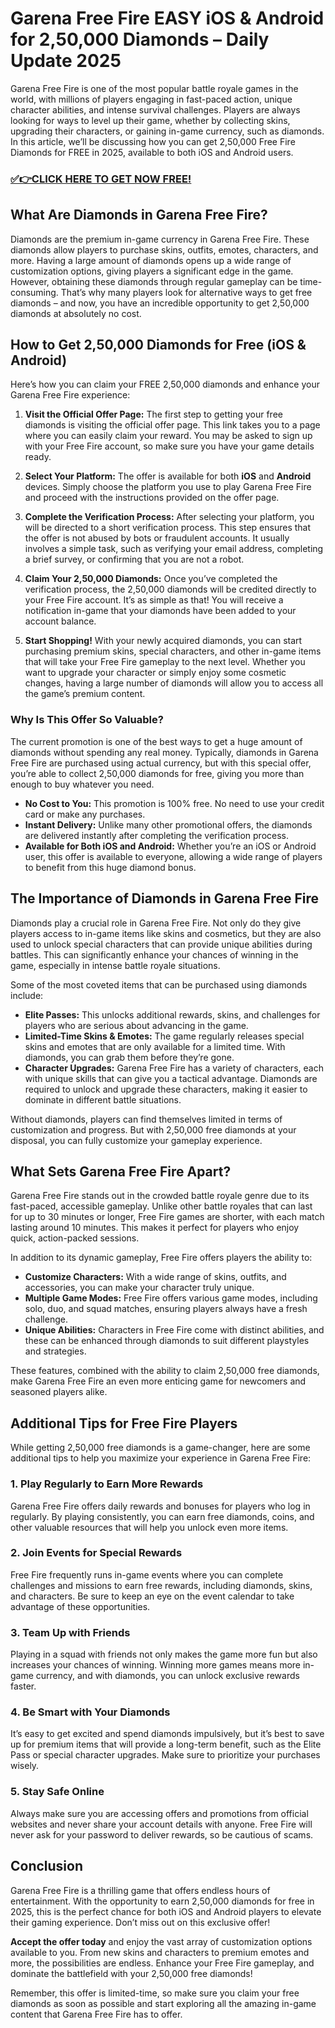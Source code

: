# Garena Free Fire EASY iOS & Android for 2,50,000 Diamonds – Daily Update 2025

Garena Free Fire is one of the most popular battle royale games in the world, with millions of players engaging in fast-paced action, unique character abilities, and intense survival challenges. Players are always looking for ways to level up their game, whether by collecting skins, upgrading their characters, or gaining in-game currency, such as diamonds. In this article, we’ll be discussing how you can get 2,50,000 Free Fire Diamonds for FREE in 2025, available to both iOS and Android users.

### [✅👉CLICK HERE TO GET NOW FREE!](https://freeforyou.xyz/free/fire/go/)

## What Are Diamonds in Garena Free Fire?

Diamonds are the premium in-game currency in Garena Free Fire. These diamonds allow players to purchase skins, outfits, emotes, characters, and more. Having a large amount of diamonds opens up a wide range of customization options, giving players a significant edge in the game. However, obtaining these diamonds through regular gameplay can be time-consuming. That’s why many players look for alternative ways to get free diamonds – and now, you have an incredible opportunity to get 2,50,000 diamonds at absolutely no cost.

## How to Get 2,50,000 Diamonds for Free (iOS & Android)

Here’s how you can claim your FREE 2,50,000 diamonds and enhance your Garena Free Fire experience:

1. **Visit the Official Offer Page:**
   The first step to getting your free diamonds is visiting the official offer page. This link takes you to a page where you can easily claim your reward. You may be asked to sign up with your Free Fire account, so make sure you have your game details ready.

2. **Select Your Platform:**
   The offer is available for both **iOS** and **Android** devices. Simply choose the platform you use to play Garena Free Fire and proceed with the instructions provided on the offer page.

3. **Complete the Verification Process:**
   After selecting your platform, you will be directed to a short verification process. This step ensures that the offer is not abused by bots or fraudulent accounts. It usually involves a simple task, such as verifying your email address, completing a brief survey, or confirming that you are not a robot.

4. **Claim Your 2,50,000 Diamonds:**
   Once you’ve completed the verification process, the 2,50,000 diamonds will be credited directly to your Free Fire account. It’s as simple as that! You will receive a notification in-game that your diamonds have been added to your account balance.

5. **Start Shopping!**
   With your newly acquired diamonds, you can start purchasing premium skins, special characters, and other in-game items that will take your Free Fire gameplay to the next level. Whether you want to upgrade your character or simply enjoy some cosmetic changes, having a large number of diamonds will allow you to access all the game’s premium content.

### Why Is This Offer So Valuable?

The current promotion is one of the best ways to get a huge amount of diamonds without spending any real money. Typically, diamonds in Garena Free Fire are purchased using actual currency, but with this special offer, you’re able to collect 2,50,000 diamonds for free, giving you more than enough to buy whatever you need.

- **No Cost to You:** This promotion is 100% free. No need to use your credit card or make any purchases. 
- **Instant Delivery:** Unlike many other promotional offers, the diamonds are delivered instantly after completing the verification process.
- **Available for Both iOS and Android:** Whether you’re an iOS or Android user, this offer is available to everyone, allowing a wide range of players to benefit from this huge diamond bonus.

## The Importance of Diamonds in Garena Free Fire

Diamonds play a crucial role in Garena Free Fire. Not only do they give players access to in-game items like skins and cosmetics, but they are also used to unlock special characters that can provide unique abilities during battles. This can significantly enhance your chances of winning in the game, especially in intense battle royale situations.

Some of the most coveted items that can be purchased using diamonds include:
- **Elite Passes:** This unlocks additional rewards, skins, and challenges for players who are serious about advancing in the game.
- **Limited-Time Skins & Emotes:** The game regularly releases special skins and emotes that are only available for a limited time. With diamonds, you can grab them before they’re gone.
- **Character Upgrades:** Garena Free Fire has a variety of characters, each with unique skills that can give you a tactical advantage. Diamonds are required to unlock and upgrade these characters, making it easier to dominate in different battle situations.

Without diamonds, players can find themselves limited in terms of customization and progress. But with 2,50,000 free diamonds at your disposal, you can fully customize your gameplay experience.

## What Sets Garena Free Fire Apart?

Garena Free Fire stands out in the crowded battle royale genre due to its fast-paced, accessible gameplay. Unlike other battle royales that can last for up to 30 minutes or longer, Free Fire games are shorter, with each match lasting around 10 minutes. This makes it perfect for players who enjoy quick, action-packed sessions.

In addition to its dynamic gameplay, Free Fire offers players the ability to:
- **Customize Characters:** With a wide range of skins, outfits, and accessories, you can make your character truly unique.
- **Multiple Game Modes:** Free Fire offers various game modes, including solo, duo, and squad matches, ensuring players always have a fresh challenge.
- **Unique Abilities:** Characters in Free Fire come with distinct abilities, and these can be enhanced through diamonds to suit different playstyles and strategies.

These features, combined with the ability to claim 2,50,000 free diamonds, make Garena Free Fire an even more enticing game for newcomers and seasoned players alike.

## Additional Tips for Free Fire Players

While getting 2,50,000 free diamonds is a game-changer, here are some additional tips to help you maximize your experience in Garena Free Fire:

### 1. **Play Regularly to Earn More Rewards**
   Garena Free Fire offers daily rewards and bonuses for players who log in regularly. By playing consistently, you can earn free diamonds, coins, and other valuable resources that will help you unlock even more items.

### 2. **Join Events for Special Rewards**
   Free Fire frequently runs in-game events where you can complete challenges and missions to earn free rewards, including diamonds, skins, and characters. Be sure to keep an eye on the event calendar to take advantage of these opportunities.

### 3. **Team Up with Friends**
   Playing in a squad with friends not only makes the game more fun but also increases your chances of winning. Winning more games means more in-game currency, and with diamonds, you can unlock exclusive rewards faster.

### 4. **Be Smart with Your Diamonds**
   It’s easy to get excited and spend diamonds impulsively, but it’s best to save up for premium items that will provide a long-term benefit, such as the Elite Pass or special character upgrades. Make sure to prioritize your purchases wisely.

### 5. **Stay Safe Online**
   Always make sure you are accessing offers and promotions from official websites and never share your account details with anyone. Free Fire will never ask for your password to deliver rewards, so be cautious of scams.

## Conclusion

Garena Free Fire is a thrilling game that offers endless hours of entertainment. With the opportunity to earn 2,50,000 diamonds for free in 2025, this is the perfect chance for both iOS and Android players to elevate their gaming experience. Don’t miss out on this exclusive offer!

**Accept the offer today** and enjoy the vast array of customization options available to you. From new skins and characters to premium emotes and more, the possibilities are endless. Enhance your Free Fire gameplay, and dominate the battlefield with your 2,50,000 free diamonds!

Remember, this offer is limited-time, so make sure you claim your free diamonds as soon as possible and start exploring all the amazing in-game content that Garena Free Fire has to offer.
